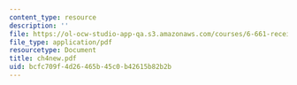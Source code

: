 ```yaml
---
content_type: resource
description: ''
file: https://ol-ocw-studio-app-qa.s3.amazonaws.com/courses/6-661-receivers-antennas-and-signals-spring-2003/bcfc709f4d26465b45c0b42615b82b2b_ch4new.pdf
file_type: application/pdf
resourcetype: Document
title: ch4new.pdf
uid: bcfc709f-4d26-465b-45c0-b42615b82b2b
---
```

